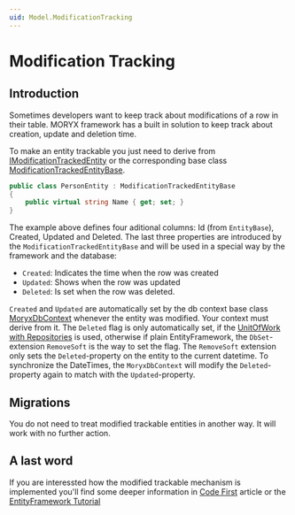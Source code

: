 ```yaml
---
uid: Model.ModificationTracking
---
```

# Modification Tracking

## Introduction

Sometimes developers want to keep track about modifications of a row in their table. MORYX framework has a built in solution to keep track about creation, update and deletion time.

To make an entity trackable you just need to derive from [IModificationTrackedEntity](xref:Moryx.Model.IModificationTrackedEntity) or the corresponding base class [ModificationTrackedEntityBase](xref:Moryx.Model.ModificationTrackedEntityBase).

````cs
public class PersonEntity : ModificationTrackedEntityBase
{
    public virtual string Name { get; set; }
}
````

The example above defines four aditional columns: Id (from `EntityBase`), Created, Updated and Deleted. The last three properties are introduced by the `ModificationTrackedEntityBase` and will be used in a special way by the framework and the database:

- `Created`: Indicates the time when the row was created
- `Updated`: Shows when the row was updated
- `Deleted`: Is set when the row was deleted.

`Created` and `Updated` are automatically set by the db context base class [MoryxDbContext](xref:Moryx.Model.MoryxDbContext) whenever the entity was modified. Your context must derive from it. The `Deleted` flag is only automatically set, if the [UnitOfWork with Repositories](UnitOfWorkPattern.md) is used, otherwise if plain EntityFramework, the `DbSet`-extension `RemoveSoft` is the way to set the flag. The `RemoveSoft` extension only sets the `Deleted`-property on the entity to the current datetime. To synchronize the DateTimes, the `MoryxDbContext` will modify the `Deleted`-property again to match with the `Updated`-property.

## Migrations

You do not need to treat modified trackable entities in another way. It will work with no further action.

## A last word

If you are interessted how the modified trackable mechanism is implemented you'll find some deeper information in [Code First](xref:GettingsStarted.CodeFirst) article or the [EntityFramework Tutorial](https://www.entityframeworktutorial.net/faq/set-created-and-modified-date-in-efcore.aspx)